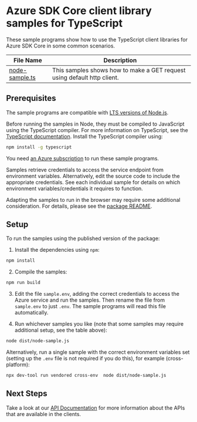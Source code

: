 # Azure SDK Core client library samples for TypeScript

These sample programs show how to use the TypeScript client libraries for Azure SDK Core in some common scenarios.

| **File Name**                 | **Description**                                                         |
| ----------------------------- | ----------------------------------------------------------------------- |
| [node-sample.ts][node-sample] | This samples shows how to make a GET request using default http client. |

## Prerequisites

The sample programs are compatible with [LTS versions of Node.js](https://github.com/nodejs/release#release-schedule).

Before running the samples in Node, they must be compiled to JavaScript using the TypeScript compiler. For more information on TypeScript, see the [TypeScript documentation][typescript]. Install the TypeScript compiler using:

```bash
npm install -g typescript
```

You need [an Azure subscription][freesub] to run these sample programs.

Samples retrieve credentials to access the service endpoint from environment variables. Alternatively, edit the source code to include the appropriate credentials. See each individual sample for details on which environment variables/credentials it requires to function.

Adapting the samples to run in the browser may require some additional consideration. For details, please see the [package README][package].

## Setup

To run the samples using the published version of the package:

1. Install the dependencies using `npm`:

```bash
npm install
```

2. Compile the samples:

```bash
npm run build
```

3. Edit the file `sample.env`, adding the correct credentials to access the Azure service and run the samples. Then rename the file from `sample.env` to just `.env`. The sample programs will read this file automatically.

4. Run whichever samples you like (note that some samples may require additional setup, see the table above):

```bash
node dist/node-sample.js
```

Alternatively, run a single sample with the correct environment variables set (setting up the `.env` file is not required if you do this), for example (cross-platform):

```bash
npx dev-tool run vendored cross-env  node dist/node-sample.js
```

## Next Steps

Take a look at our [API Documentation][apiref] for more information about the APIs that are available in the clients.

[node-sample]: https://github.com/Azure/azure-sdk-for-js/blob/main/sdk/core/core-rest-pipeline/samples/v1/typescript/src/node-sample.ts
[apiref]: https://docs.microsoft.com/javascript/api/@azure/core-rest-pipeline
[freesub]: https://azure.microsoft.com/free/
[package]: https://github.com/Azure/azure-sdk-for-js/tree/main/sdk/core/core-rest-pipeline/README.md
[typescript]: https://www.typescriptlang.org/docs/home.html
